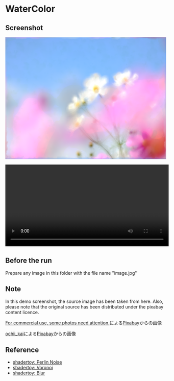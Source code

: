 # WaterColor

## Screenshot
<img src="media/shadertoy.png" width="512"></img>  

<video src="https://github.com/user-attachments/assets/c4ad4dc8-dc61-42be-95b1-f2c38b35d468" width="512"></video>

## Before the run
Prepare any image in this folder with the file name "image.jpg"

## Note
In this demo screenshot, the source image has been taken from here. Also, please note that the original source has been distributed under the pixabay content licence.

<a href="https://pixabay.com/ja/users/shell_ghostcage-2016503/?utm_source=link-attribution&utm_medium=referral&utm_campaign=image&utm_content=7709242">For commercial use, some photos need attention.</a>による<a href="https://pixabay.com/ja//?utm_source=link-attribution&utm_medium=referral&utm_campaign=image&utm_content=7709242">Pixabay</a>からの画像

<a href="https://pixabay.com/ja/users/ochii_kai-29415815/?utm_source=link-attribution&utm_medium=referral&utm_campaign=image&utm_content=7410702">ochii_kai</a>による<a href="https://pixabay.com/ja//?utm_source=link-attribution&utm_medium=referral&utm_campaign=image&utm_content=7410702">Pixabay</a>からの画像

## Reference
- [shadertoy: Perlin Noise](https://www.shadertoy.com/view/NlSGDz)
- [shadertoy: Voronoi](https://www.shadertoy.com/view/ldB3zc)
- [shadertoy: Blur](https://www.shadertoy.com/view/NscGDf)
